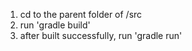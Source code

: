 1. cd to the parent folder of /src
2. run 'gradle build'
3. after built successfully, run 'gradle run'